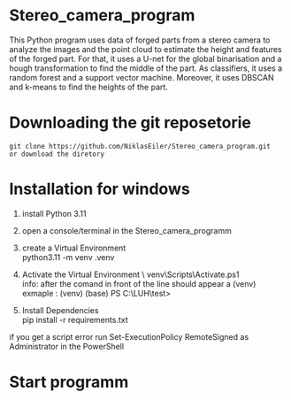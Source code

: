 # Stereo_camera_program
This Python program uses data of forged parts from a stereo camera to analyze the images and the point cloud to estimate the height and features of the forged part. For that, it uses a U-net for the global binarisation and a hough transformation to find the middle of the part. As classifiers, it uses a random forest and a support vector machine. Moreover, it uses DBSCAN and k-means to find the heights of the part.

# Downloading the git reposetorie
	git clone https://github.com/NiklasEiler/Stereo_camera_program.git
	or download the diretory

# Installation for windows 

1. install Python 3.11

3. open a console/terminal in the Stereo_camera_programm

2. create a Virtual Environment \
	python3.11 -m venv .venv

3. Activate the Virtual Environment \ 
	venv\Scripts\Activate.ps1 \
info: after the comand in front of the line should appear a (venv) \
exmaple : (venv) (base) PS C:\LUH\test>

4. Install Dependencies \
	pip install -r requirements.txt

if you get a script error run Set-ExecutionPolicy RemoteSigned as Administrator in the PowerShell
# Start programm
	
